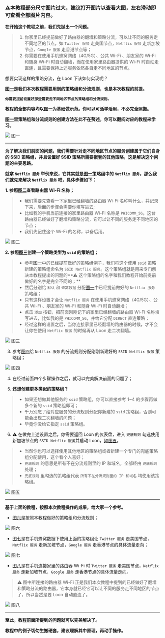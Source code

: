 ### ⚠本教程部分尺寸图片过大，建议打开图片以查看大图，左右滑动即可查看全部图片内容。

**在开始这个教程之前，我们先抛出一个问题。**
> 1. 你家里已经提前做好了路由器的翻墙和策略分流，可以让不同的服务走不同地区的节点，如 `Twitter 服务` 走美国节点，`Netflix 服务` 走新加坡节点，`Google 服务` 走香港节点等；
> 2. 你需要在使用手机蜂窝网络（4G/5G）、公共 Wi-Fi 、朋友家的 Wi-Fi 和随身 Wi-Fi 时自动翻墙，而在使用家里路由器提供的 Wi-Fi 时自动走直连，且需要保持上述服务依然各自走不同地区的节点。

想要实现这样的策略分流，在 Loon 下该如何实现呢？

**[图一](images/1.png)是我们本次教程需要用到的策略组和分流规则，也是本次教程的前提。**

**`你需要提前设置好那些需要走不同地区节点的策略组和分流规则。`**

**教程的全部内容均以[图一](images/1.png)为基础做示范。你可以可活学活用，不必完全照搬。**

**[图一](images/1.png)里策略组和分流规则的创建方法在此不在赘述，你可以翻阅对应的教程来学习。**

![](images/1.png)
图一

***

**为了解决我们前面的问题，我们需要针对走不同地区节点的服务创建属于它们自身的 SSID 策略组，并且设置好 SSID 策略所需要嵌套的其他策略，这是解决这个问题的主要思路。**

**就拿 `Netflix 服务` 举例来说，它其实就是[图一](images/1.png)策略组中的 `Netflix 服务`，那么我们就先来解决 `Netflix 服务` 吧，具体步骤如下：**


**1. 参照[图二](images/2.png)查看路由器 Wi-Fi 名称；**
> * 我们需要先查看一下家里已经翻墙的路由器 Wi-Fi 名称叫什么，并记录下来，后面的步骤会需要你填写进去;
> * 比如我的手机当前连接的家里路由器 Wi-Fi 名称是 `PHICOMM_5G`，这台路由器已经做好了翻墙和策略分流，它可以让不同的服务走不同地区的节点；
> * 我们先记住这个 Wi-Fi 的名称，以备后用。

![](images/2.png)
图二

**2. 参照[图三](images/3.png)创建一个策略类型为 `ssid` 的策略组；**
> * 参考[图一](images/1.png)中的已经提前做好的策略组例子，我们将这个使用 `ssid` 策略新建的策略组命名为 `SSID Netflix 服务`。这个策略组就是用来专门解决本教程提出的问题的**⚠ 这个策略组的名字和我们教程开始前提前做好的名字是完全不同的；**
> * 然后分别给 `默认` 和 `蜂窝数据` 分配[图一](images/1.png)中已经提前做好的 `Netflix 服务` 策略组；
> * 只有这样设置才会让 `Netflix 服务` 在使用手机蜂窝网络（4G/5G）、公共 Wi-Fi 、朋友家的 Wi-Fi 和随身 Wi-Fi 时自动翻墙；
> * 点击 `添加` 按钮，把前面刚刚记下的家里已经翻墙的路由器 Wi-Fi 名称填写进去，比如我的是 `PHICOMM_5G`，并给它分配 `DIRECT` 直连策略；
> * 经过这样的设置之后，当你连接家里已经翻墙的路由器的时候，才不会让你在使用 `Netflix 服务` 的时候再从 Loon 走二次翻墙。

![](images/3.png)
图三

3. 参考[图四](images/4.png)给 `Netflix 服务` 的分流规则分配刚刚新建好的 `SSID Netflix 服务` 策略组；

![](images/4.png)
图四

4. 在经过前面四个步骤操作之后，就可以完美解决前面的问题了；

5. **还想创建更多类似的策略组？**

> * 如果还想做其他服务的 `ssid` 策略组，你可以直接参考 1~4 的步骤再做多个新的 `ssid` 策略组即可；
> * 千万别忘了给对应服务的分流规则分配你新建的 `ssid` 策略组，否则可能会出现二次翻墙的问题；
> * 毕竟你没给它指定 `ssid` 策略组。

6. ⚠ 在做完上述设置之后，你需要返回 Loon 的仪表盘，进入 `兜底规则` 勾选使用新加坡节点的 `SSID Netflix 服务`并启动 Loon，[如图五](images/5.png)。
> * 当然你也可以选择使用其他地区的策略组或者新建一个专门的兜底策略组分配使用，这个看个人喜好；
> * `兜底规则` 的意思是所有不在分流规则里的 IP 和域名，全部经由 `兜底规则` 处理；
> * `兜底规则` 里勾选的策略组代表 `所有不在分流规则里的 IP 和域名` 均使用该策略组。

![](images/5.png)
图五

***

**基于上面的教程，按照本次教程操作的成果，给大家一个参考。**

* [图六](images/6.png)是按照本教程做好的策略组和分流规则；

![](images/6.png)
图六

* [图七](images/7.png)是在手机蜂窝数据下使用上面的策略组让 `Twitter 服务` 走美国节点，`Netflix 服务` 走新加坡节点，`Google 服务` 走香港节点的具体流量走向；

![](images/7.png)
图七

* [图八](images/8.png)是在手机连接家里的路由器 Wi-Fi 时 `Twitter 服务` 走美国节点，`Netflix 服务` 走新加坡节点，`Google 服务` 走香港节点的具体流量走向。

> ⚠ 图中所连接的路由器 Wi-Fi 正是我们本次教程中提到的已经做好了翻墙和策略分流的路由器，它本身就已经它可以让不同的服务走不同地区的节点了，所以当然是要 Loon 自动直连了。

![](images/8.png)
图八

***

**至此，教程前面所提到的问题就可以完美解决了。**

**教程中的例子切勿生搬硬套，建议理解其中原理，再动手操作。**